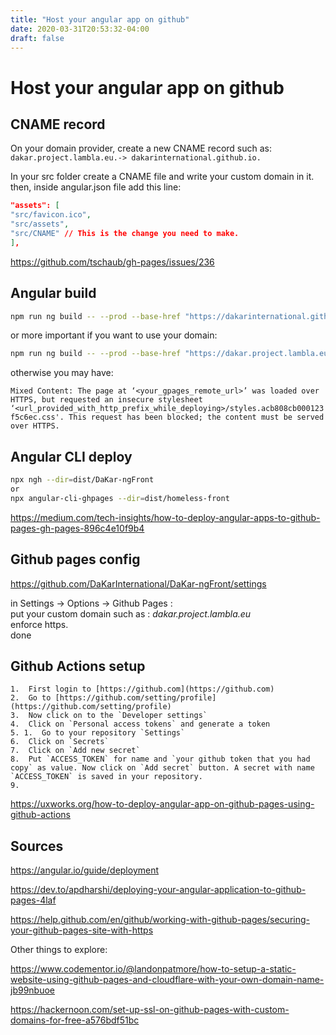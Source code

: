 ```yaml
---
title: "Host your angular app on github"
date: 2020-03-31T20:53:32-04:00
draft: false
---
```


# Host your angular app on github
  

## CNAME record
  
On your domain provider, create a new CNAME record such as:   
 `dakar.project.lambla.eu.-> dakarinternational.github.io.` 
  
In your src folder create a CNAME file and write your custom domain in it.    
then, inside angular.json file add this line:       

```json
"assets": [  
"src/favicon.ico",  
"src/assets",  
"src/CNAME" // This is the change you need to make.  
],
```
  
https://github.com/tschaub/gh-pages/issues/236
  


## Angular build
  
```bash
npm run ng build -- --prod --base-href "https://dakarinternational.github.io/DaKar-ngFront/"
```

or more important if you want to use your domain:     
```bash  
npm run ng build -- --prod --base-href "https://dakar.project.lambla.eu/"
```  
  
otherwise you may have:    

`Mixed Content: The page at ‘<your_gpages_remote_url>’ was loaded over HTTPS, but requested an insecure stylesheet ‘<url_provided_with_http_prefix_while_deploying>/styles.acb808cb000123f5c6ec.css'. This request has been blocked; the content must be served over HTTPS.`

  
## Angular CLI deploy 
  
```bash
npx ngh --dir=dist/DaKar-ngFront  
or  
npx angular-cli-ghpages --dir=dist/homeless-front
```

https://medium.com/tech-insights/how-to-deploy-angular-apps-to-github-pages-gh-pages-896c4e10f9b4
  
## Github pages config
  

https://github.com/DaKarInternational/DaKar-ngFront/settings
    
in Settings -> Options -> Github Pages :    
put your custom domain such as :  *dakar.project.lambla.eu*    
enforce https.    
done    
  


## Github Actions setup


```
1.  First login to [https://github.com](https://github.com)
2.  Go to [https://github.com/setting/profile](https://github.com/setting/profile)
3.  Now click on to the `Developer settings`
4.  Click on `Personal access tokens` and generate a token
5. 1.  Go to your repository `Settings`
6.  Click on `Secrets`
7.  Click on `Add new secret`
8.  Put `ACCESS_TOKEN` for name and `your github token that you had copy` as value. Now click on `Add secret` button. A secret with name `ACCESS_TOKEN` is saved in your repository.
9. 
```

https://uxworks.org/how-to-deploy-angular-app-on-github-pages-using-github-actions


## Sources
  
https://angular.io/guide/deployment
    
https://dev.to/apdharshi/deploying-your-angular-application-to-github-pages-4laf
    
https://help.github.com/en/github/working-with-github-pages/securing-your-github-pages-site-with-https
  
  
Other things to explore:    
    
https://www.codementor.io/@landonpatmore/how-to-setup-a-static-website-using-github-pages-and-cloudflare-with-your-own-domain-name-jb99nbuoe
    
https://hackernoon.com/set-up-ssl-on-github-pages-with-custom-domains-for-free-a576bdf51bc    


<!--stackedit_data:
eyJoaXN0b3J5IjpbLTE2NDYyODk5NzAsLTIwODM3MTQ5MTUsLT
IwMzg1MDMxNzVdfQ==
-->